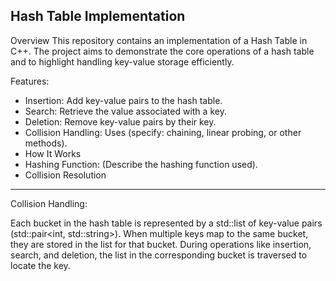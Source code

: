 Hash Table Implementation
---------
Overview
This repository contains an implementation of a Hash Table in C++. The project aims to demonstrate the core operations of a hash table and to highlight handling key-value storage efficiently.

Features:
- Insertion: Add key-value pairs to the hash table.
- Search: Retrieve the value associated with a key.
- Deletion: Remove key-value pairs by their key.
- Collision Handling: Uses (specify: chaining, linear probing, or other methods).
- How It Works
- Hashing Function: (Describe the hashing function used).
- Collision Resolution

----------
Collision Handling:

Each bucket in the hash table is represented by a std::list of key-value pairs (std::pair<int, std::string>).
When multiple keys map to the same bucket, they are stored in the list for that bucket.
During operations like insertion, search, and deletion, the list in the corresponding bucket is traversed to locate the key.
